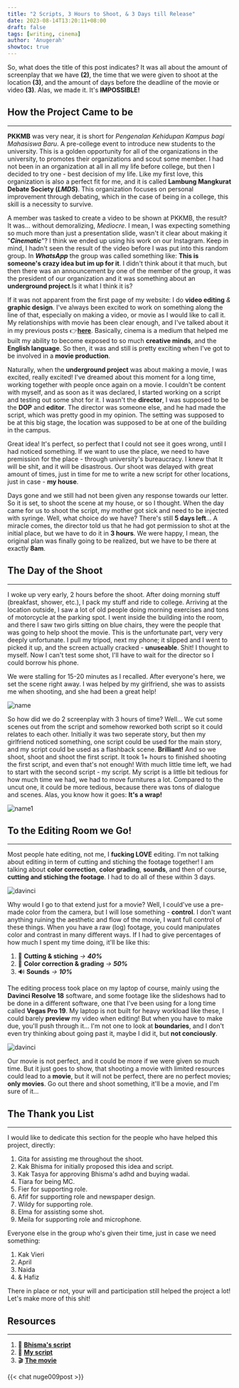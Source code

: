 ```yaml
---
title: "2 Scripts, 3 Hours to Shoot, & 3 Days till Release"
date: 2023-08-14T13:20:11+08:00
draft: false
tags: [writing, cinema]
author: 'Anugerah'
showtoc: true
---
```


So, what does the title of this post indicates? It was all about the amount of screenplay that we have **(2)**, the time that we were given to shoot at the location **(3)**, and the amount of days before the deadline of the movie or video **(3)**. Alas, we made it. It's **~~IM~~POSSIBLE!**

## How the Project Came to be
---
**PKKMB** was very near, it is short for *Pengenalan Kehidupan Kampus bagi Mahasiswa Baru*. A pre-college event to introduce new students to the university. This is a golden opportunity for all of the organizations in the university, to promotes their organizations and scout some member. I had not been in an organization at all in all my life before college, but then I decided to try one - best decision of my life. Like my first love, this organization is also a perfect fit for me, and it is called **Lambung Mangkurat Debate Society (*LMDS*)**. This organization focuses on personal improvement through debating, which in the case of being in a college, this skill is a necessity to survive.

A member was tasked to create a video to be shown at PKKMB, the result? It was... without demoralizing, *Mediocre*. I mean, I was expecting something so much more than just a presentation slide, wasn't it clear about making it "***Cinematic***"? I think we ended up using his work on our Instagram. Keep in mind, I hadn't seen the result of the video before I was put into this random group. In ***WhatsApp*** the group was called something like: **This is someone's crazy idea but im up for it**. I didn't think about it that much, but then there was an announcement by one of the member of the group, it was the president of our organization and it was something about an **underground project**.Is it what I think it is?

If it was not apparent from the first page of my website: I do **video editing** *&* **graphic design**. I've always been excited to work on something along the line of that, especially on making a video, or movie as I would like to call it. My relationships with movie has been clear enough, and I've talked about it in my previous posts 👉[**here**](/blogs/007_post). Basically, cinema is a medium that helped me built my ability to become exposed to so much **creative minds**, and the **English language**. So then, it was and still is pretty exciting when I've got to be involved in a **movie production**.

Naturally, when the **underground project** was about making a movie, I was excited, really excited! I've dreamed about this moment for a long time, working together with people once again on a movie. I couldn't be content with myself, and as soon as it was declared, I started working on a script and testing out some shot for it. I wasn't the **director**, I was supposed to be the **DOP** and **editor**. The director was someone else, and he had made the script, which was pretty good in my opinion. The setting was supposed to be at this big stage, the location was supposed to be at one of the building in the campus.

Great idea! It's perfect, so perfect that I could not see it goes wrong, until I had noticed something. If we want to use the place, we need to have premission for the place - through university's bureaucracy. I knew that It will be shit, and it will be disastrous. Our shoot was delayed with great amount of times, just in time for me to write a new script for other locations, just in case - **my house**.

Days gone and we still had not been given any response towards our letter. So it is set, to shoot the scene at my house, or so I thought. When the day came for us to shoot the script, my mother got sick and need to be injected with syringe. Well, what choice do we have? There's still **5 days left**... A miracle comes, the director told us that he had got permission to shot at the initial place, but we have to do it in **3 hours**. We were happy, I mean, the original plan was finally going to be realized, but we have to be there at exactly **8am**.

## The Day of the Shoot
---

I woke up very early, 2 hours before the shoot. After doing morning stuff (breakfast, shower, etc.), I pack my stuff and ride to college. Arriving at the location outside, I saw a lot of old people doing morning exercises and tons of motorcycle at the parking spot. I went inside the building into the room, and there I saw two girls sitting on blue chairs, they were the people that was going to help shoot the movie. This is the unfortunate part, very very deeply unfortunate. I pull my tripod, next my phone; it slipped and I went to picked it up, and the screen actually cracked - **unuseable**. Shit! I thought to myself. Now I can't test some shot, I'll have to wait for the director so I could borrow his phone.

We were stalling for 15-20 minutes as I recalled. After everyone's here, we set the scene right away. I was helped by my girlfriend, she was to assists me when shooting, and she had been a great help!

![name](/20230811_104034.jpg#center)


So how did we do 2 screenplay with 3 hours of time? Well... We cut some scenes out from the script and somehow reworked both script so it could relates to each other. Initially it was two seperate story, but then my girlfriend noticed something, one script could be used for the main story, and my script could be used as a flashback scene. **Brilliant!** And so we shoot, shoot and shoot the first script. It took 1+ hours to finished shooting the first script, and even that's not enough! With much little time left, we had to start with the second script - my script. My script is a little bit tedious for how much time we had, we had to move furnitures a lot. Compared to the uncut one, it could be more tedious, because there was tons of dialogue and scenes. Alas, you know how it goes: **It's a wrap!**

![name1](/2023-08-11.jpeg#center)

## To the Editing Room we Go!
---
Most people hate editing, not me, I **fucking LOVE** editing. I'm not talking about editing in term of cutting and stiching the footage together! I am talking about **color correction**, **color grading**, **sounds**, and then of course, **cutting and stiching the footage**. I had to do all of these within 3 days.

![davinci](/davinki.PNG#center)

Why would I go to that extend just for a movie? Well, I could've use a pre-made color from the camera, but I will lose something - **control**. I don't want anything ruining the aesthetic and flow of the movie, I want full control of these things. When you have a raw (log) footage, you could manipulates color and contrast in many different ways. If I had to give percentages of how much I spent my time doing, it'll be like this:

1. 🎥 **Cutting & stiching** *→* ***40%***
2. 🎨 **Color correction & grading** *→*  ***50%***
3. 🔊 **Sounds** *→* ***10%***

The editing process took place on my laptop of course, mainly using the **Davinci Resolve 18** software, and some footage like the slideshows had to be done in a different software, one that I've been using for a long time called **Vegas Pro 19**. My laptop is not built for heavy workload like these, I could barely **preview** my video when editing! But when you have to make due, you'll push through it... I'm not one to look at **boundaries**, and I don't even try thinking about going past it, maybe I did it, but **not conciously**.

![davinci](/vigas.PNG#center)

Our movie is not perfect, and it could be more if we were given so much time. But it just goes to show, that shooting a movie with limited resources could lead to a **movie**, but it will not be perfect, there are no perfect movies; **only movies**. Go out there and shoot something, it'll be a movie, and I'm sure of it...

## The Thank you List
---
I would like to dedicate this section for the people who have helped this project, directly:

1. Gita for assisting me throughout the shoot.
2. Kak Bhisma for initially proposed this idea and script.
3. Kak Tasya for approving Bhisma's adhd and buying wadai.
4. Tiara for being MC.
5. Fier for supporting role.
6. Afif for supporting role and newspaper design.
7. Wildy for supporting role.
8. Elma for assisting some shot.
9. Meila for supporting role and microphone.

Everyone else in the group who's given their time, just in case we need something:

1. Kak Vieri
2. April
3. Naida
4. & Hafiz

There in place or not, your will and participation still helped the project a lot! Let's make more of this shit!

## Resources
---
1. 📄 [**Bhisma's script**](/prepared_mind.pdf)
2. 📄 [**My script**](/screenplay_Debate.pdf)
3. 🎬 [**The movie**](https://drive.google.com/file/d/1gIrlr6ZRY8y5QuXVJN1MWkurtx8KrepU/view?usp=sharing)

{{< chat nuge009post >}}